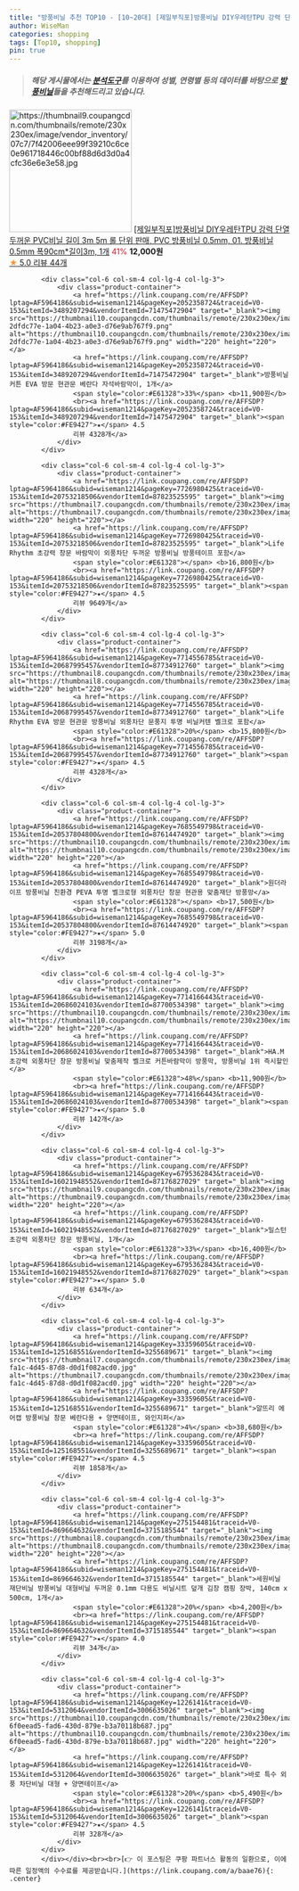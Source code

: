 ```yaml
---
title: "방풍비닐 추천 TOP10 - [10~20대] [제일부직포]방풍비닐 DIY우레탄TPU 강력 단열 두꺼운 PVC비닐 길이 3m 5m 롤 단위 판매, PVC 방풍비닐 0.5m"
author: WiseMan
categories: shopping
tags: [Top10, shopping]
pin: true
---
```


> ##### 해당 게시물에서는 [**분석도구**](https://itemscout.io/)를 이용하여 **성별**, **연령별** 등의 데이터를 바탕으로 [**방풍비닐**](https://link.coupang.com/a/baae76)들을 추천해드리고 있습니다.
<div class="container"><div class="row">
            <div class="col-6 col-sm-4 col-lg-4 col-lg-3">
                <div class="product-container">
                    <a href="https://link.coupang.com/re/AFFSDP?lptag=AF5964186&subid=wiseman1214&pageKey=7710834334&traceid=V0-153&itemId=20669241637&vendorItemId=87741516077" target="_blank"><img src="https://thumbnail9.coupangcdn.com/thumbnails/remote/230x230ex/image/vendor_inventory/07c7/7f42006eee99f39210c6ce0e961718446c00bf88d6d3d0a4cfc36e6e3e58.jpg" alt="https://thumbnail9.coupangcdn.com/thumbnails/remote/230x230ex/image/vendor_inventory/07c7/7f42006eee99f39210c6ce0e961718446c00bf88d6d3d0a4cfc36e6e3e58.jpg" width="220" height="220"></a>
                    <a href="https://link.coupang.com/re/AFFSDP?lptag=AF5964186&subid=wiseman1214&pageKey=7710834334&traceid=V0-153&itemId=20669241637&vendorItemId=87741516077" target="_blank">[제일부직포]방풍비닐 DIY우레탄TPU 강력 단열 두꺼운 PVC비닐 길이 3m 5m 롤 단위 판매, PVC 방풍비닐 0.5mm, 01. 방풍비닐0.5mm 폭90cm*길이3m, 1개</a>
                    <span style="color:#E61328">41%</span> <b>12,000원</b>
                    <br><a href="https://link.coupang.com/re/AFFSDP?lptag=AF5964186&subid=wiseman1214&pageKey=7710834334&traceid=V0-153&itemId=20669241637&vendorItemId=87741516077" target="_blank"><span style="color:#FE9427">★</span> 5.0
                    리뷰 44개</a>
                </div>
            </div>
            
            <div class="col-6 col-sm-4 col-lg-4 col-lg-3">
                <div class="product-container">
                    <a href="https://link.coupang.com/re/AFFSDP?lptag=AF5964186&subid=wiseman1214&pageKey=2052358724&traceid=V0-153&itemId=3489207294&vendorItemId=71475472904" target="_blank"><img src="https://thumbnail10.coupangcdn.com/thumbnails/remote/230x230ex/image/retail/images/2374215505741027-2dfdc77e-1a04-4b23-a0e3-d76e9ab767f9.png" alt="https://thumbnail10.coupangcdn.com/thumbnails/remote/230x230ex/image/retail/images/2374215505741027-2dfdc77e-1a04-4b23-a0e3-d76e9ab767f9.png" width="220" height="220"></a>
                    <a href="https://link.coupang.com/re/AFFSDP?lptag=AF5964186&subid=wiseman1214&pageKey=2052358724&traceid=V0-153&itemId=3489207294&vendorItemId=71475472904" target="_blank">방풍비닐 커튼 EVA 방문 현관문 베란다 자석바람막이, 1개</a>
                    <span style="color:#E61328">33%</span> <b>11,900원</b>
                    <br><a href="https://link.coupang.com/re/AFFSDP?lptag=AF5964186&subid=wiseman1214&pageKey=2052358724&traceid=V0-153&itemId=3489207294&vendorItemId=71475472904" target="_blank"><span style="color:#FE9427">★</span> 4.5
                    리뷰 4328개</a>
                </div>
            </div>
            
            <div class="col-6 col-sm-4 col-lg-4 col-lg-3">
                <div class="product-container">
                    <a href="https://link.coupang.com/re/AFFSDP?lptag=AF5964186&subid=wiseman1214&pageKey=7726980425&traceid=V0-153&itemId=20753218506&vendorItemId=87823525595" target="_blank"><img src="https://thumbnail7.coupangcdn.com/thumbnails/remote/230x230ex/image/vendor_inventory/226b/a298374f97f4528dda4c517fa9105ad178076c9e789cc708b55dbd746f62.png" alt="https://thumbnail7.coupangcdn.com/thumbnails/remote/230x230ex/image/vendor_inventory/226b/a298374f97f4528dda4c517fa9105ad178076c9e789cc708b55dbd746f62.png" width="220" height="220"></a>
                    <a href="https://link.coupang.com/re/AFFSDP?lptag=AF5964186&subid=wiseman1214&pageKey=7726980425&traceid=V0-153&itemId=20753218506&vendorItemId=87823525595" target="_blank">Life Rhythm 초강력 창문 바람막이 외풍차단 두꺼운 방풍비닐 방풍테이프 포함</a>
                    <span style="color:#E61328"></span> <b>16,800원</b>
                    <br><a href="https://link.coupang.com/re/AFFSDP?lptag=AF5964186&subid=wiseman1214&pageKey=7726980425&traceid=V0-153&itemId=20753218506&vendorItemId=87823525595" target="_blank"><span style="color:#FE9427">★</span> 4.5
                    리뷰 9649개</a>
                </div>
            </div>
            
            <div class="col-6 col-sm-4 col-lg-4 col-lg-3">
                <div class="product-container">
                    <a href="https://link.coupang.com/re/AFFSDP?lptag=AF5964186&subid=wiseman1214&pageKey=7714556785&traceid=V0-153&itemId=20687995457&vendorItemId=87734912760" target="_blank"><img src="https://thumbnail8.coupangcdn.com/thumbnails/remote/230x230ex/image/vendor_inventory/a5ec/8a33e81895197b383b45756fed277c5a7d7051fa36093a47ad02545e4efa.png" alt="https://thumbnail8.coupangcdn.com/thumbnails/remote/230x230ex/image/vendor_inventory/a5ec/8a33e81895197b383b45756fed277c5a7d7051fa36093a47ad02545e4efa.png" width="220" height="220"></a>
                    <a href="https://link.coupang.com/re/AFFSDP?lptag=AF5964186&subid=wiseman1214&pageKey=7714556785&traceid=V0-153&itemId=20687995457&vendorItemId=87734912760" target="_blank">Life Rhythm EVA 방문 현관문 방풍비닐 외풍차단 문풍지 투명 비닐커텐 벨크로 포함</a>
                    <span style="color:#E61328">20%</span> <b>15,800원</b>
                    <br><a href="https://link.coupang.com/re/AFFSDP?lptag=AF5964186&subid=wiseman1214&pageKey=7714556785&traceid=V0-153&itemId=20687995457&vendorItemId=87734912760" target="_blank"><span style="color:#FE9427">★</span> 4.5
                    리뷰 4328개</a>
                </div>
            </div>
            
            <div class="col-6 col-sm-4 col-lg-4 col-lg-3">
                <div class="product-container">
                    <a href="https://link.coupang.com/re/AFFSDP?lptag=AF5964186&subid=wiseman1214&pageKey=7685549798&traceid=V0-153&itemId=20537804800&vendorItemId=87614474920" target="_blank"><img src="https://thumbnail10.coupangcdn.com/thumbnails/remote/230x230ex/image/vendor_inventory/fbb5/a7033ebd09370e0d50b8e53c96246b600d302311a2996b09133e711a9f63.jpg" alt="https://thumbnail10.coupangcdn.com/thumbnails/remote/230x230ex/image/vendor_inventory/fbb5/a7033ebd09370e0d50b8e53c96246b600d302311a2996b09133e711a9f63.jpg" width="220" height="220"></a>
                    <a href="https://link.coupang.com/re/AFFSDP?lptag=AF5964186&subid=wiseman1214&pageKey=7685549798&traceid=V0-153&itemId=20537804800&vendorItemId=87614474920" target="_blank">원더라이프 방풍비닐 친환경 PEVA 투명 벨크로형 외풍차단 창문 현관용 맞춤재단 방풍망</a>
                    <span style="color:#E61328"></span> <b>17,500원</b>
                    <br><a href="https://link.coupang.com/re/AFFSDP?lptag=AF5964186&subid=wiseman1214&pageKey=7685549798&traceid=V0-153&itemId=20537804800&vendorItemId=87614474920" target="_blank"><span style="color:#FE9427">★</span> 5.0
                    리뷰 3198개</a>
                </div>
            </div>
            
            <div class="col-6 col-sm-4 col-lg-4 col-lg-3">
                <div class="product-container">
                    <a href="https://link.coupang.com/re/AFFSDP?lptag=AF5964186&subid=wiseman1214&pageKey=7714166443&traceid=V0-153&itemId=20686024103&vendorItemId=87700534398" target="_blank"><img src="https://thumbnail10.coupangcdn.com/thumbnails/remote/230x230ex/image/vendor_inventory/d5e0/19da8f2a8961318aa75db477ef843e55fc08445e4cd04c624f5656f0623c.jpg" alt="https://thumbnail10.coupangcdn.com/thumbnails/remote/230x230ex/image/vendor_inventory/d5e0/19da8f2a8961318aa75db477ef843e55fc08445e4cd04c624f5656f0623c.jpg" width="220" height="220"></a>
                    <a href="https://link.coupang.com/re/AFFSDP?lptag=AF5964186&subid=wiseman1214&pageKey=7714166443&traceid=V0-153&itemId=20686024103&vendorItemId=87700534398" target="_blank">HA.M 초강력 외풍차단 창문 방풍비닐 맞춤제작 벨크로 커튼바람막이 방풍막, 방풍비닐 1위 즉시할인</a>
                    <span style="color:#E61328">48%</span> <b>11,900원</b>
                    <br><a href="https://link.coupang.com/re/AFFSDP?lptag=AF5964186&subid=wiseman1214&pageKey=7714166443&traceid=V0-153&itemId=20686024103&vendorItemId=87700534398" target="_blank"><span style="color:#FE9427">★</span> 5.0
                    리뷰 142개</a>
                </div>
            </div>
            
            <div class="col-6 col-sm-4 col-lg-4 col-lg-3">
                <div class="product-container">
                    <a href="https://link.coupang.com/re/AFFSDP?lptag=AF5964186&subid=wiseman1214&pageKey=6795362843&traceid=V0-153&itemId=16021948552&vendorItemId=87176827029" target="_blank"><img src="https://thumbnail9.coupangcdn.com/thumbnails/remote/230x230ex/image/vendor_inventory/7961/13d339ba6e499932811ea5224ee77969d020893761b8e95018f4ec5c9bb9.jpg" alt="https://thumbnail9.coupangcdn.com/thumbnails/remote/230x230ex/image/vendor_inventory/7961/13d339ba6e499932811ea5224ee77969d020893761b8e95018f4ec5c9bb9.jpg" width="220" height="220"></a>
                    <a href="https://link.coupang.com/re/AFFSDP?lptag=AF5964186&subid=wiseman1214&pageKey=6795362843&traceid=V0-153&itemId=16021948552&vendorItemId=87176827029" target="_blank">밀스턴 초강력 외풍차단 창문 방풍비닐, 1개</a>
                    <span style="color:#E61328">33%</span> <b>16,400원</b>
                    <br><a href="https://link.coupang.com/re/AFFSDP?lptag=AF5964186&subid=wiseman1214&pageKey=6795362843&traceid=V0-153&itemId=16021948552&vendorItemId=87176827029" target="_blank"><span style="color:#FE9427">★</span> 5.0
                    리뷰 634개</a>
                </div>
            </div>
            
            <div class="col-6 col-sm-4 col-lg-4 col-lg-3">
                <div class="product-container">
                    <a href="https://link.coupang.com/re/AFFSDP?lptag=AF5964186&subid=wiseman1214&pageKey=33359605&traceid=V0-153&itemId=125168551&vendorItemId=3255689671" target="_blank"><img src="https://thumbnail7.coupangcdn.com/thumbnails/remote/230x230ex/image/retail/images/2017/08/25/11/3/7ab49d47-fa1c-4d45-87d8-d0d1f082acd0.jpg" alt="https://thumbnail7.coupangcdn.com/thumbnails/remote/230x230ex/image/retail/images/2017/08/25/11/3/7ab49d47-fa1c-4d45-87d8-d0d1f082acd0.jpg" width="220" height="220"></a>
                    <a href="https://link.coupang.com/re/AFFSDP?lptag=AF5964186&subid=wiseman1214&pageKey=33359605&traceid=V0-153&itemId=125168551&vendorItemId=3255689671" target="_blank">알뜨리 에어캡 방풍비닐 창문 베란다용 + 양면테이프, 와인지퍼</a>
                    <span style="color:#E61328">4%</span> <b>38,680원</b>
                    <br><a href="https://link.coupang.com/re/AFFSDP?lptag=AF5964186&subid=wiseman1214&pageKey=33359605&traceid=V0-153&itemId=125168551&vendorItemId=3255689671" target="_blank"><span style="color:#FE9427">★</span> 4.5
                    리뷰 1858개</a>
                </div>
            </div>
            
            <div class="col-6 col-sm-4 col-lg-4 col-lg-3">
                <div class="product-container">
                    <a href="https://link.coupang.com/re/AFFSDP?lptag=AF5964186&subid=wiseman1214&pageKey=275154481&traceid=V0-153&itemId=869664632&vendorItemId=3715185544" target="_blank"><img src="https://thumbnail8.coupangcdn.com/thumbnails/remote/230x230ex/image/vendor_inventory/37c8/c0f0953a0bc0dfbf6e6fe491cf88c81608727be17b08e68015fed43b48c4.jpg" alt="https://thumbnail8.coupangcdn.com/thumbnails/remote/230x230ex/image/vendor_inventory/37c8/c0f0953a0bc0dfbf6e6fe491cf88c81608727be17b08e68015fed43b48c4.jpg" width="220" height="220"></a>
                    <a href="https://link.coupang.com/re/AFFSDP?lptag=AF5964186&subid=wiseman1214&pageKey=275154481&traceid=V0-153&itemId=869664632&vendorItemId=3715185544" target="_blank">세원비닐 재단비닐 방풍비닐 대형비닐 두꺼운 0.1mm 다용도 비닐시트 덮개 김장 캠핑 장박, 140cm x 500cm, 1개</a>
                    <span style="color:#E61328">20%</span> <b>4,200원</b>
                    <br><a href="https://link.coupang.com/re/AFFSDP?lptag=AF5964186&subid=wiseman1214&pageKey=275154481&traceid=V0-153&itemId=869664632&vendorItemId=3715185544" target="_blank"><span style="color:#FE9427">★</span> 4.0
                    리뷰 34개</a>
                </div>
            </div>
            
            <div class="col-6 col-sm-4 col-lg-4 col-lg-3">
                <div class="product-container">
                    <a href="https://link.coupang.com/re/AFFSDP?lptag=AF5964186&subid=wiseman1214&pageKey=1226141&traceid=V0-153&itemId=5312064&vendorItemId=3006635026" target="_blank"><img src="https://thumbnail10.coupangcdn.com/thumbnails/remote/230x230ex/image/retail/images/4414712698354296-6f0eead5-fad6-430d-879e-b3a70118b687.jpg" alt="https://thumbnail10.coupangcdn.com/thumbnails/remote/230x230ex/image/retail/images/4414712698354296-6f0eead5-fad6-430d-879e-b3a70118b687.jpg" width="220" height="220"></a>
                    <a href="https://link.coupang.com/re/AFFSDP?lptag=AF5964186&subid=wiseman1214&pageKey=1226141&traceid=V0-153&itemId=5312064&vendorItemId=3006635026" target="_blank">바로 특수 외풍 차단비닐 대형 + 양면테이프</a>
                    <span style="color:#E61328">20%</span> <b>5,490원</b>
                    <br><a href="https://link.coupang.com/re/AFFSDP?lptag=AF5964186&subid=wiseman1214&pageKey=1226141&traceid=V0-153&itemId=5312064&vendorItemId=3006635026" target="_blank"><span style="color:#FE9427">★</span> 4.5
                    리뷰 328개</a>
                </div>
            </div>
            </div></div><br><br>[👉 이 포스팅은 쿠팡 파트너스 활동의 일환으로, 이에 따른 일정액의 수수료를 제공받습니다.](https://link.coupang.com/a/baae76){: .center}